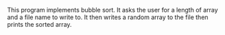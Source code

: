 This program implements bubble sort. It asks the user for a length of array and a file name to write to. It then writes a random array to the file then prints the sorted array.
